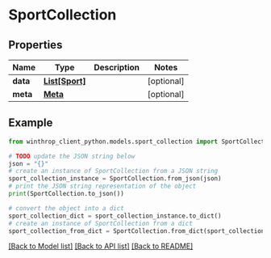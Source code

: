 # SportCollection


## Properties

Name | Type | Description | Notes
------------ | ------------- | ------------- | -------------
**data** | [**List[Sport]**](Sport.md) |  | [optional] 
**meta** | [**Meta**](Meta.md) |  | [optional] 

## Example

```python
from winthrop_client_python.models.sport_collection import SportCollection

# TODO update the JSON string below
json = "{}"
# create an instance of SportCollection from a JSON string
sport_collection_instance = SportCollection.from_json(json)
# print the JSON string representation of the object
print(SportCollection.to_json())

# convert the object into a dict
sport_collection_dict = sport_collection_instance.to_dict()
# create an instance of SportCollection from a dict
sport_collection_from_dict = SportCollection.from_dict(sport_collection_dict)
```
[[Back to Model list]](../README.md#documentation-for-models) [[Back to API list]](../README.md#documentation-for-api-endpoints) [[Back to README]](../README.md)


